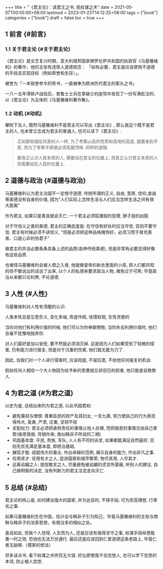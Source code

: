 +++
title = "《君主论》：读君王之书, 观权谋之术"
date = 2021-05-07T00:05:00+08:00
lastmod = 2023-01-23T14:12:25+08:00
tags = ["book"]
categories = ["book"]
draft = false
toc = true
+++

## <span class="section-num">1</span> 前言 {#前言}


### <span class="section-num">1.1</span> 关于君主论 {#关于君主论}

《君主论》是文艺复兴时期，意大利城邦国家佛罗伦萨共和国的执政官《马基雅维利》的著作，他的主张有违常人道德观念：
「如有必要，君主是应该使用不道德的手段去实现目标（例如荣誉和生存）」。

被誉为「一本毁誉参半的奇书，一直被奉为欧洲历代君主的案头之书」

一八一五年滑铁卢战役后，普鲁士士兵在拿破仑的座驾中发现了一份写满批注的、以《君主论》为主体的《马基雅维利著作集》。


### <span class="section-num">1.2</span> 动机 {#动机}

攀附下古人, 既然马基雅维利不是君主可以写出《君主论》, 那么我这个既不是君主的人, 也未曾立志成为君主的普通人,
也可以读下《君主论》.

> 正如那些描绘风景的人一样, 为了考察山岳的性质和高地的高度,
> 就置身到平原, 而为了考察平原便必须高踞顶峰. 同样的道理,
>
> 要真正认识人民本质的人, 需要站在君主的位置上,
> 而真正认识君主本质的人则需要站在人民的位置上.


## <span class="section-num">2</span> 道德与政治 {#道德与政治}

马基雅维利认为君主治国不一定恪守道德.
传统所谓的正义, 自由, 宽厚, 信仰,虔诚等美德没有自身的价值, 因为"人们实际上怎样生活与人们应当怎样生活之间有很大距离"

作为君主, 如果只是善良就会灭亡; 一个君主必须狐狸般的狡猾, 狮子般的凶狠

对于守信义之类的美德, 君主的正确态度是: 在守信有好处时应当守信, 否则不要守信. 君主有时候必须不讲信义, "但是必须把这种品格掩饰好，必须习惯于冒充善者、口是心非的伪君子"

做君主的并没必要条条具备上述的品质(各种传统美德), 但是非常有必要显得好像有这些品质.

也难怪马基雅维利会被人恨之入骨, 他就像皇帝的新衣里面的小孩, 把人们都共知的但不敢说出的话说了出来, 以个人的私德来要求政治人物, 难免过于可笑; 毕竟政治从来都只论利弊, 不论道德.


## <span class="section-num">3</span> 人性 {#人性}

马基雅维利对人性有清醒的认识:

人类本性总是忘恩负义, 变化多端, 弄虚作假, 怯懦软弱, 生性贪婪的

当你对他们有利用价值的时候, 他们可以为你奉献牺牲; 当你失去利用价值时, 他们会毫不犹豫地抛弃你.

对人们最好是加以安抚, 要不然就必须消灭掉. 这是因为人们如果受到了轻微的侵害, 仍有能力进行报复; 但是对于沉重的伤害, 他们就无能为力了.

因此, 当我们对一个人进行侵害时, 应该彻底, 不留后患, 不给他任何报复的机会.

假如任何人相信一个大人物因为给予新的恩惠就忘却旧日的损害, 他只能是自欺欺人.


## <span class="section-num">4</span> 为君之道 {#为君之道}

以史为鉴, 总结出来的为君之道, 以此巩固君权:

-   避免蔑视与憎恨: 尊重臣民的财产及其妇女, 一言九鼎, 努力使自己的行为表现得伟大, 英勇, 严肃, 庄重, 坚韧不拔
-   支配权力: 君主必须把承担责任的事情让他人办理, 而把施恩的事情交由自己掌管(施恩我做, 背锅你来; 类似韩非子所说的二柄)
-   巩固基本盘: 平民, 贵族, 军队, 人人有不同的诉求, 如果都能满足自然最好; 否则先优先满足基本盘, 即统治基础.
-   展现才能: 成就伟大的事业, 作出卓越的范例, 展示自身的能力, 作出非凡之事.
-   任用贤才: 任用有才之人, 促进国家和城市繁荣, 物尽其用, 人尽其才.
-   远离谄媚之人: 提拔敢言之人, 尽量避免被谄媚的谎言所蒙蔽, 听别人的建议, 自己做明智的决定, 没有判断力的君主注定走向灭亡.


## <span class="section-num">5</span> 总结 {#总结}

君主论的核心是, 如何建设强大的国家, 并为达目的, 不择手段; 可为崇高理想, 行卑劣之事.

如果马基雅维利生在中国，估计会与韩非子引为知己，毕竟马基雅维利的主张与商鞅与韩非子的法家思想，有相当多的相似之处。

虽说如此, 但我个人觉得, 人生而为人, 还是应该有值得坚守之事, 权谋手段纵使能奏一时之效, 恐怕也无法万世通行.
最后还是应该回到仁爱道德这条老路上, 毕竟仁者无敌嘛.（儒家的想法）

但多读点书, 看下权谋之术终究无大错. 好比即使我不去忽悠人, 也可以学下忽悠的本领, 防止被人忽悠.